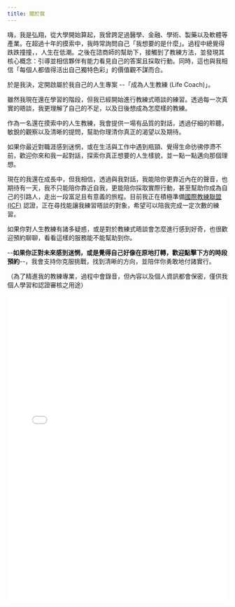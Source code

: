 ```yaml
---
title: 關於我
---
```


嗨，我是弘翔，從大學開始算起，我曾跨足過醫學、金融、學術、製藥以及軟體等產業。在超過十年的摸索中，我時常詢問自己「我想要的是什麼」。過程中總覺得跌跌撞撞，，人生在低潮。之後在諮商師的幫助下，接觸到了教練方法，並發現其核心概念：引導並相信夥伴有能力看見自己的答案且採取行動。同時，這也與我相信「每個人都值得活出自己獨特色彩」的價值觀不謀而合。

於是我決，定開啟屬於我自己的人生專案 --「成為人生教練 (Life Coach)」。

雖然我現在還在學習的階段，但我已經開始進行教練式晤談的練習。透過每一次真實的晤談，我更理解了自己的不足，以及日後想成為怎麼樣的教練。

作為一名還在摸索中的人生教練，我會提供一場有品質的對話，透過仔細的聆聽，敏銳的觀察以及清晰的提問，幫助你理清你真正的渴望以及期待。

如果你最近對職涯感到迷惘，或在生活與工作中遇到瓶頸、覺得生命彷彿停滯不前，歡迎你來和我一起對話，探索你真正想要的人生樣貌，並一點一點邁向那個理想。

現在的我還在成長中，但我相信，透過與我對話，我能陪你更靠近內在的聲音，也期待有一天，我不只能陪你靠近自我，更能陪你採取實際行動，甚至幫助你成為自己的引路人，走出一段富足且有意義的旅程。目前我正在積極準備[國際教練聯盟 (ICF)](https://icftaiwan.org/) 認證，正在尋找能讓我練習晤談的對象，希望可以陪我完成一定次數的練習。

如果你對人生教練有諸多疑惑，或是對於教練式晤談會怎麼進行感到好奇，也很歡迎預約聊聊，看看這樣的服務能不能幫助到你。




--**如果你正對未來感到迷惘，或是覺得自己好像在原地打轉，歡迎點擊下方的時段預約**--，我會支持你克服挑戰，找到清晰的方向，並陪伴你勇敢地付諸實行。



（為了精進我的教練專業，過程中會錄音，但內容以及個人資訊都會保密，僅供我個人學習和認證審核之用途）
<iframe src="./cal-widget.html" width="100%" height="700px" style="border: none"></iframe>

